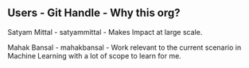 ## Users - Git Handle - Why this org?

Satyam Mittal - satyammittal - Makes Impact at large scale.

Mahak Bansal  - mahakbansal  - Work relevant to the current scenario in Machine Learning with a lot of scope to learn for me. 

